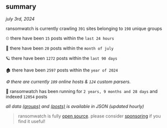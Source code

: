
## summary
_july 3rd, 2024_

ransomwatch is currently crawling `391` sites belonging to `198` unique groups

⏲ there have been `15` posts within the `last 24 hours`

🦈 there have been `20` posts within the `month of july`

🪐 there have been `1272` posts within the `last 90 days`

🏚 there have been `2597` posts within the `year of 2024`

_⚙️ there are currently `109` online hosts & `124` custom parsers._

🦕 ransomwatch has been running for `2 years, 9 months and 28 days` and indexed `12054` posts

_all data  [(groups)](http://ransomwhat.telemetry.ltd/groups) and [(posts)](http://ransomwhat.telemetry.ltd/posts) is available in JSON (updated hourly)_

> ransomwatch is fully [open source](https://github.com/joshhighet/ransomwatch#ransomwatch--). please consider [sponsoring](https://github.com/sponsors/joshhighet) if you find it useful!
